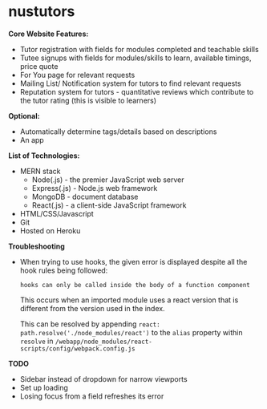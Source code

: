 # nustutors

**Core Website Features:**

- Tutor registration with fields for modules completed and teachable skills
- Tutee signups with fields for modules/skills to learn, available timings, price quote
- For You page for relevant requests
- Mailing List/ Notification system for tutors to find relevant requests
- Reputation system for tutors - quantitative reviews which contribute to the tutor rating (this is visible to learners)

**Optional:**

- Automatically determine tags/details based on descriptions
- An app

**List of Technologies:**

- MERN stack
  - Node(.js) - the premier JavaScript web server
  - Express(.js) - Node.js web framework
  - MongoDB - document database
  - React(.js) - a client-side JavaScript framework
- HTML/CSS/Javascript
- Git
- Hosted on Heroku

**Troubleshooting**

- When trying to use hooks, the given error is displayed despite all the hook rules being followed:

  ```
  hooks can only be called inside the body of a function component
  ```

  This occurs when an imported module uses a react version that is different from the version used in the index.

  This can be resolved by appending `react: path.resolve('./node_modules/react')` to the `alias` property within `resolve` in `/webapp/node_modules/react-scripts/config/webpack.config.js`

**TODO**

- Sidebar instead of dropdown for narrow viewports
- Set up loading
- Losing focus from a field refreshes its error
